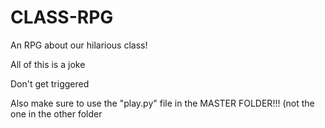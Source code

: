 # CLASS-RPG
An RPG about our hilarious class!

All of this is a joke

Don't get triggered

Also make sure to use the "play.py" file in the MASTER FOLDER!!! (not the one in the other folder
